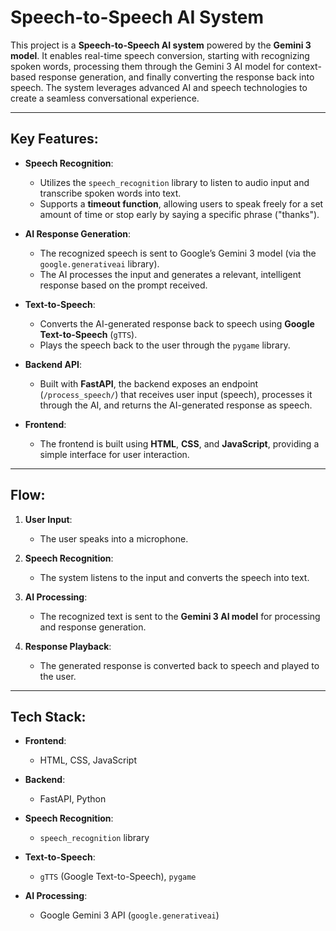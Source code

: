 # Speech-to-Speech AI System

This project is a **Speech-to-Speech AI system** powered by the **Gemini 3 model**. It enables real-time speech conversion, starting with recognizing spoken words, processing them through the Gemini 3 AI model for context-based response generation, and finally converting the response back into speech. The system leverages advanced AI and speech technologies to create a seamless conversational experience.

---

## Key Features:

- **Speech Recognition**: 
  - Utilizes the `speech_recognition` library to listen to audio input and transcribe spoken words into text.
  - Supports a **timeout function**, allowing users to speak freely for a set amount of time or stop early by saying a specific phrase ("thanks").
  
- **AI Response Generation**:
  - The recognized speech is sent to Google’s Gemini 3 model (via the `google.generativeai` library).
  - The AI processes the input and generates a relevant, intelligent response based on the prompt received.

- **Text-to-Speech**:
  - Converts the AI-generated response back to speech using **Google Text-to-Speech** (`gTTS`).
  - Plays the speech back to the user through the `pygame` library.

- **Backend API**: 
  - Built with **FastAPI**, the backend exposes an endpoint (`/process_speech/`) that receives user input (speech), processes it through the AI, and returns the AI-generated response as speech.

- **Frontend**: 
  - The frontend is built using **HTML**, **CSS**, and **JavaScript**, providing a simple interface for user interaction.

---

## Flow:

1. **User Input**: 
   - The user speaks into a microphone.
   
2. **Speech Recognition**: 
   - The system listens to the input and converts the speech into text.
   
3. **AI Processing**: 
   - The recognized text is sent to the **Gemini 3 AI model** for processing and response generation.

4. **Response Playback**: 
   - The generated response is converted back to speech and played to the user.

---

## Tech Stack:

- **Frontend**: 
  - HTML, CSS, JavaScript
  
- **Backend**: 
  - FastAPI, Python
  
- **Speech Recognition**: 
  - `speech_recognition` library
  
- **Text-to-Speech**: 
  - `gTTS` (Google Text-to-Speech), `pygame`
  
- **AI Processing**: 
  - Google Gemini 3 API (`google.generativeai`)
